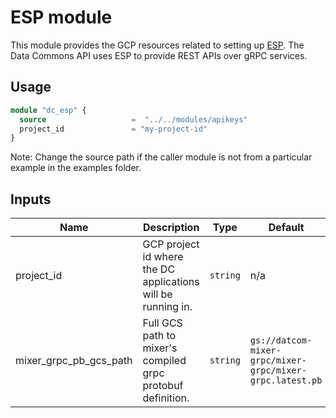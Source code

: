 # ESP module

This module provides the GCP resources related to setting up [ESP](https://cloud.google.com/endpoints/docs). The Data Commons API uses ESP to provide REST APIs over gRPC services.

## Usage

```tf
module "dc_esp" {
  source                   =  "../../modules/apikeys"
  project_id               = "my-project-id"
}
```

Note: Change the source path if the caller module is not from a particular example in the examples folder.

## Inputs

| Name | Description | Type | Default | Required |
|------|-------------|------|---------|:--------:|
| project\_id | GCP project id where the DC applications will be running in.| `string` | n/a | yes |
| mixer\_grpc\_pb\_gcs\_path | Full GCS path to mixer's compiled grpc protobuf definition. | `string` | `gs://datcom-mixer-grpc/mixer-grpc/mixer-grpc.latest.pb` | no |

